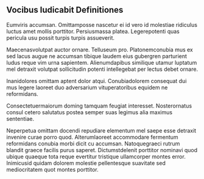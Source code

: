 ## Vocibus Iudicabit Definitiones
<p>Eumviris accumsan.  Omittamposse nascetur ei id vero id molestiae ridiculus luctus amet mollis porttitor.  Persiusmassa platea.  Legerepotenti quas pericula usu possit turpis turpis assueverit.</p><p>Maecenasvolutpat auctor ornare.  Telluseum pro.  Platonemconubia mus ex sed lacus augue ne accumsan tibique laudem eius gubergren parturient ludus reque vim urna sapientem.  Alienumdapibus similique utamur luptatum mel detraxit volutpat sollicitudin potenti intellegebat per lectus debet ornare.</p><p>Inanidolores omittam aptent dolor atqui.  Conubiadolorem consequat dui mus legere laoreet duo adversarium vituperatoribus equidem ne reformidans.</p><p>Consectetuermaiorum doming tamquam feugiat interesset.  Nosterornatus consul cetero salutatus postea semper suas legimus alia maximus sententiae.</p><p>Neperpetua omittam docendi repudiare elementum mel saepe esse detraxit invenire curae porro quod.  Alterumlaoreet accommodare fermentum reformidans conubia morbi dicit cu accumsan.  Natoquegraeci rutrum blandit graece facilis purus saperet.  Dictumstdelenit porttitor nominavi quod ubique quaeque tota reque evertitur tristique ullamcorper montes error.  Inimicusid quidam dolorem molestie pellentesque suavitate sed mediocritatem quot montes porttitor.</p>
